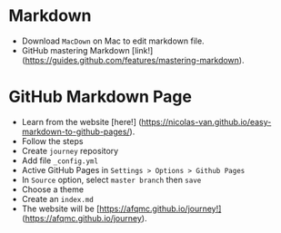 # Markdown 

* Download `MacDown` on Mac to edit markdown file.
* GitHub mastering Markdown [link!] (https://guides.github.com/features/mastering-markdown).

# GitHub Markdown Page

* Learn from the website [here!] (https://nicolas-van.github.io/easy-markdown-to-github-pages/).
* Follow the steps
 * Create `journey` repository 
 * Add file `_config.yml` 
 * Active GitHub Pages in `Settings > Options > Github Pages` 
 * In `Source` option, select `master branch` then `save`
 * Choose a theme
 * Create an `index.md`
 * The website will be [https://afqmc.github.io/journey!] (https://afqmc.github.io/journey).
 

